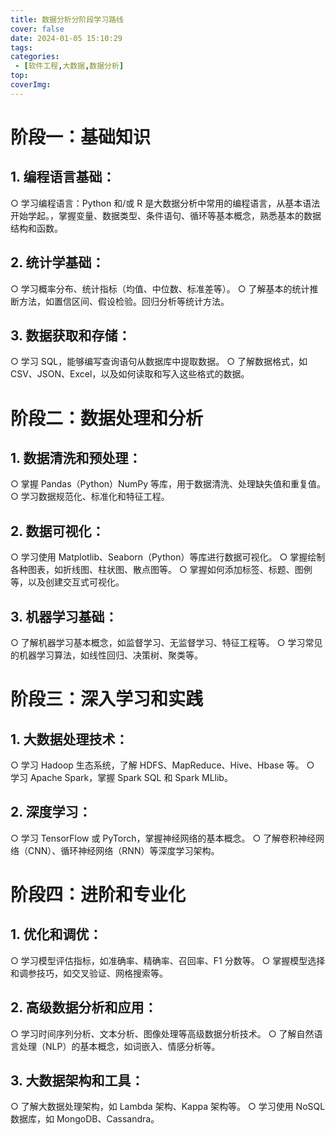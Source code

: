 ```yaml
---
title: 数据分析分阶段学习路线
cover: false
date: 2024-01-05 15:10:29
tags:
categories:
 - [软件工程,大数据,数据分析]
top:
coverImg:
---
```

# 阶段一：基础知识
## 1. 编程语言基础：
  ○ 学习编程语言：Python 和/或 R 是大数据分析中常用的编程语言，从基本语法开始学起。，掌握变量、数据类型、条件语句、循环等基本概念，熟悉基本的数据结构和函数。
## 2. 统计学基础：
  ○ 学习概率分布、统计指标（均值、中位数、标准差等）。
  ○ 了解基本的统计推断方法，如置信区间、假设检验。回归分析等统计方法。
## 3. 数据获取和存储：
  ○ 学习 SQL，能够编写查询语句从数据库中提取数据。
  ○ 了解数据格式，如 CSV、JSON、Excel，以及如何读取和写入这些格式的数据。
# 阶段二：数据处理和分析
## 1. 数据清洗和预处理：
  ○ 掌握 Pandas（Python）NumPy 等库，用于数据清洗、处理缺失值和重复值。
  ○ 学习数据规范化、标准化和特征工程。
## 2. 数据可视化：
  ○ 学习使用 Matplotlib、Seaborn（Python）等库进行数据可视化。
  ○ 掌握绘制各种图表，如折线图、柱状图、散点图等。
  ○ 掌握如何添加标签、标题、图例等，以及创建交互式可视化。
## 3. 机器学习基础：
  ○ 了解机器学习基本概念，如监督学习、无监督学习、特征工程等。
  ○ 学习常见的机器学习算法，如线性回归、决策树、聚类等。
# 阶段三：深入学习和实践
## 1. 大数据处理技术：
  ○ 学习 Hadoop 生态系统，了解 HDFS、MapReduce、Hive、Hbase 等。
  ○ 学习 Apache Spark，掌握 Spark SQL 和 Spark MLlib。
## 2. 深度学习：
  ○ 学习 TensorFlow 或 PyTorch，掌握神经网络的基本概念。
  ○ 了解卷积神经网络（CNN）、循环神经网络（RNN）等深度学习架构。
# 阶段四：进阶和专业化
## 1. 优化和调优：
  ○ 学习模型评估指标，如准确率、精确率、召回率、F1 分数等。
  ○ 掌握模型选择和调参技巧，如交叉验证、网格搜索等。
## 2. 高级数据分析和应用：
  ○ 学习时间序列分析、文本分析、图像处理等高级数据分析技术。
  ○ 了解自然语言处理（NLP）的基本概念，如词嵌入、情感分析等。
## 3. 大数据架构和工具：
  ○ 了解大数据处理架构，如 Lambda 架构、Kappa 架构等。
  ○ 学习使用 NoSQL 数据库，如 MongoDB、Cassandra。